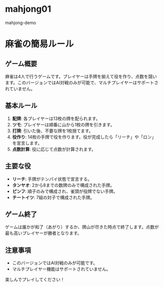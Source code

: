 # mahjong01
mahjong-demo

# 麻雀の簡易ルール

## ゲーム概要
麻雀は4人で行うゲームです。プレイヤーは手牌を揃えて役を作り、点数を競います。このバージョンではAI対戦のみが可能で、マルチプレイヤーはサポートされていません。

## 基本ルール
1. **配牌**: 各プレイヤーは13枚の牌を配られます。
2. **ツモ**: プレイヤーは順番に山から1枚の牌を引きます。
3. **打牌**: 引いた後、不要な牌を1枚捨てます。
4. **役作り**: 14枚の手牌で役を作ります。役が完成したら「リーチ」や「ロン」を宣言します。
5. **点数計算**: 役に応じて点数が計算されます。

## 主要な役
- **リーチ**: 手牌がテンパイ状態で宣言する。
- **タンヤオ**: 2から8までの数牌のみで構成された手牌。
- **ピンフ**: 順子のみで構成され、雀頭が役牌でない手牌。
- **チートイツ**: 7組の対子で構成された手牌。

## ゲーム終了
ゲームは誰かが和了（あがり）するか、牌山が尽きた時点で終了します。点数が最も高いプレイヤーが勝者となります。

## 注意事項
- このバージョンではAI対戦のみが可能です。
- マルチプレイヤー機能はサポートされていません。

楽しんでプレイしてください！